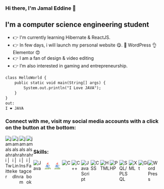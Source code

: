### Hi there, I'm Jamal Eddine 👋

## I'm a computer science engineering student

- 👉 I'm currently learning Hibernate & ReactJS.
- 👉 In few days, i will launch my personal website 😋. 👊 WordPress 👌 Elementor 😍
- 👉 I am a fan of design & video editing
- 👉 I’m also interested in gaming and entrepreneurship.

```
class HelloWorld {
    public static void main(String[] args) {
        System.out.println("I Love JAVA"); 
    }
}
out:
I ❤️ JAVA
```

### Connect with me, visit my social media accounts with a click on the button at the bottom:

[<img align="left" alt="jamalsahri | Twitter" width="22px" src="https://img.icons8.com/nolan/64/twitter.png" />][twitter]
[<img align="left" alt="jamalsahri | LinkedIn" width="22px" src="https://img.icons8.com/nolan/64/linkedin.png" />][linkedin]
[<img align="left" alt="jamalsahri | Instagram" width="22px" src="https://img.icons8.com/nolan/64/instagram-new.png" />][instagram]
[<img align="left" alt="jamalsahri | Facebook" width="22px" src="https://img.icons8.com/nolan/64/facebook-new.png" />][facebook]

<br />

### Skills:

[<img align="left" alt="Java" width="30px" src="https://img.icons8.com/color/48/000000/java-coffee-cup-logo.png" />][java]
[<img align="left" alt="JavaFX" width="30px" src="javafx96.svg" />][java]
[<img align="left" alt="JavaEE96" width="30px" src="j2ee96.svg" />][javaee]
[<img align="left" alt="C" width="30px" src="https://img.icons8.com/color/48/000000/c-programming.png" />][c]
[<img align="left" alt="C++" width="30px" src="https://img.icons8.com/color/48/000000/c-plus-plus-logo.png" />][cplusplus]
[<img align="left" alt="JavaScript" width="30px" src="https://img.icons8.com/color/48/000000/javascript.png" />][javascript]
[<img align="left" alt="CSS" width="30px" src="https://img.icons8.com/color/48/000000/css3.png" />][css]
[<img align="left" alt="HTML" width="30px" src="https://img.icons8.com/color/48/000000/html-5.png" />][html]
[<img align="left" alt="PHP" width="30px" src="https://img.icons8.com/color/48/000000/php.png" />][php]
[<img align="left" alt="SQL/PLSQL" width="30px" src="https://img.icons8.com/nolan/64/sql.png" />][sql]
[<img align="left" alt="XML" width="30px" src="https://img.icons8.com/nolan/64/xml.png" />][xml]
[<img align="left" alt="Git" width="30px" src="https://img.icons8.com/color/48/000000/git.png" />][git]
[<img align="left" alt="WordPress" width="30px" src="https://img.icons8.com/nolan/64/wordpress.png" />][wordpress]






[linkedin]: https://www.linkedin.com/in/jamal-eddine-sahri/
[twitter]: https://twitter.com/jamalsahri1
[instagram]: https://www.instagram.com/jamal.sahri/?hl=fr
[facebook]: https://www.facebook.com/jamal.sahri.90


[java]: https://icons8.com/icon/13679/java
[javaee]: https://icons8.com/icon/13679/java
[javafx]: https://icons8.com/icon/13679/java
[c]: https://icons8.com/icon/40670/c-programming
[cplusplus]: https://icons8.com/icon/40669/c++
[javascript]: https://icons8.com/icon/108784/javascript
[css]: https://icons8.com/icon/21278/css3
[html]: https://icons8.com/icon/20909/html-5
[php]: https://icons8.com/icon/13460/php
[sql]: https://icons8.com/icon/59952/sql
[xml]: https://icons8.com/icon/56039/xml
[git]: https://icons8.com/icon/20906/git
[wordpress]: https://icons8.com/icon/KU6B9rHO21qL/wordpress
